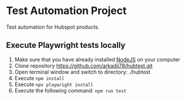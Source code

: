 # Test Automation Project
Test automation for Hubspot products.

## Execute Playwright tests locally
1) Make sure that you have already installed [NodeJS](https://nodejs.org/uk/download/) on your computer
2) Clone repository https://github.com/arkadii78/hubtest.git
3) Open terminal window and switch to directory: ./hubtest
4) Execute `npm install`
5) Execute `npx playwright install`
6) Execute the following command: `npm run test`